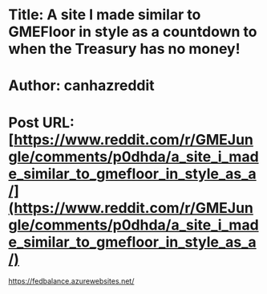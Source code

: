 # Title: A site I made similar to GMEFloor in style as a countdown to when the Treasury has no money!
# Author: canhazreddit
# Post URL: [https://www.reddit.com/r/GMEJungle/comments/p0dhda/a_site_i_made_similar_to_gmefloor_in_style_as_a/](https://www.reddit.com/r/GMEJungle/comments/p0dhda/a_site_i_made_similar_to_gmefloor_in_style_as_a/)


https://fedbalance.azurewebsites.net/